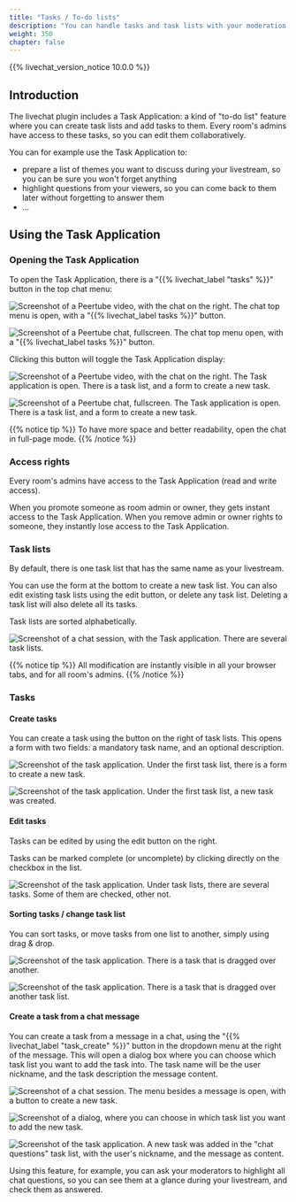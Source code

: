 ```yaml
---
title: "Tasks / To-do lists"
description: "You can handle tasks and task lists with your moderation team."
weight: 350
chapter: false
---
```


{{% livechat_version_notice 10.0.0 %}}

## Introduction

The livechat plugin includes a Task Application: a kind of "to-do list" feature where you can create task lists and add tasks to them.
Every room's admins have access to these tasks, so you can edit them collaboratively.

You can for example use the Task Application to:

* prepare a list of themes you want to discuss during your livestream, so you can be sure you won't forget anything
* highlight questions from your viewers, so you can come back to them later without forgetting to answer them
* ...

## Using the Task Application

### Opening the Task Application

To open the Task Application, there is a "{{% livechat_label "tasks" %}}" button in the top chat menu:

![Screenshot of a Peertube video, with the chat on the right. The chat top menu is open, with a "{{% livechat_label tasks %}}" button.](/peertube-plugin-livechat/images/task_open_app_video.png?classes=shadow,border&height=200px "Opening the Task Application")

![Screenshot of a Peertube chat, fullscreen. The chat top menu open, with a "{{% livechat_label tasks %}}" button.](/peertube-plugin-livechat/images/task_open_app_fullpage.png?classes=shadow,border&height=200px "Opening the Task Application")

Clicking this button will toggle the Task Application display:

![Screenshot of a Peertube video, with the chat on the right. The Task application is open. There is a task list, and a form to create a new task.](/peertube-plugin-livechat/images/task_app_video_1.png?classes=shadow,border&height=200px "Task Application")

![Screenshot of a Peertube chat, fullscreen.  The Task application is open. There is a task list, and a form to create a new task.](/peertube-plugin-livechat/images/task_app_fullpage_1.png?classes=shadow,border&height=200px "Task Application")

{{% notice tip %}}
To have more space and better readability, open the chat in full-page mode.
{{% /notice %}}

### Access rights

Every room's admins have access to the Task Application (read and write access).

When you promote someone as room admin or owner, they gets instant access to the Task Application.
When you remove admin or owner rights to someone, they instantly lose access to the Task Application.

### Task lists

By default, there is one task list that has the same name as your livestream.

You can use the form at the bottom to create a new task list.
You can also edit existing task lists using the edit button, or delete any task list. Deleting a task list will also delete all its tasks.

Task lists are sorted alphabetically.

![Screenshot of a chat session, with the Task application. There are several task lists.](/peertube-plugin-livechat/images/task_app_task_lists.png?classes=shadow,border&height=200px "Task lists")

{{% notice tip %}}
All modification are instantly visible in all your browser tabs, and for all room's admins.
{{% /notice %}}

### Tasks

#### Create tasks

You can create a task using the button on the right of task lists.
This opens a form with two fields: a mandatory task name, and an optional description.

![Screenshot of the task application. Under the first task list, there is a form to create a new task.](/peertube-plugin-livechat/images/task_app_task_form.png?classes=shadow,border&height=200px "Task form")

![Screenshot of the task application. Under the first task list, a new task was created.](/peertube-plugin-livechat/images/task_app_task_1.png?classes=shadow,border&height=200px "Task created")

#### Edit tasks

Tasks can be edited by using the edit button on the right.

Tasks can be marked complete (or uncomplete) by clicking directly on the checkbox in the list.

![Screenshot of the task application. Under task lists, there are several tasks. Some of them are checked, other not.](/peertube-plugin-livechat/images/task_app_task_2.png?classes=shadow,border&height=200px "Tasks")

#### Sorting tasks / change task list

You can sort tasks, or move tasks from one list to another, simply using drag & drop.

![Screenshot of the task application. There is a task that is dragged over another.](/peertube-plugin-livechat/images/task_drag_drop.png?classes=shadow,border&height=200px "Drag and drop to sort")

![Screenshot of the task application. There is a task that is dragged over another task list.](/peertube-plugin-livechat/images/task_drag_drop_task_list.png?classes=shadow,border&height=200px "Drag and drop to move to another list")

#### Create a task from a chat message

You can create a task from a message in a chat, using the "{{% livechat_label "task_create" %}}" button in the dropdown menu at the right of the message.
This will open a dialog box where you can choose which task list you want to add the task into.
The task name will be the user nickname, and the task description the message content.

![Screenshot of a chat session. The menu besides a message is open, with a button to create a new task.](/peertube-plugin-livechat/images/task_from_message_1.png?classes=shadow,border&height=200px "Create task from message")

![Screenshot of a dialog, where you can choose in which task list you want to add the new task.](/peertube-plugin-livechat/images/task_from_message_2.png?classes=shadow,border&height=200px "Choose the task list")

![Screenshot of the task application. A new task was added in the "chat questions" task list, with the user's nickname, and the message as content.](/peertube-plugin-livechat/images/task_from_message_3.png?classes=shadow,border&height=200px "Task created")

Using this feature, for example, you can ask your moderators to highlight all chat questions, so you can see them at a glance during your livestream, and check them as answered.
